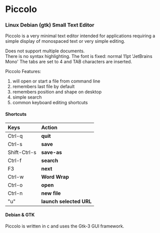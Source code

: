 
# Piccolo

### Linux Debian (gtk) Small Text Editor

Piccolo is a very minimal text editor intended for
applications requiring a simple display of monospaced
text or very simple editing.

Does not support multiple documents.  
There is no syntax highlighting.
The font is fixed: normal 11pt 'JetBrains Mono'
The tabs are set to 4 and TAB characters are inserted.


Piccolo Features:

1. will open or start a file from command line
1. remembers last file by default
1. remembers position and shape on desktop
1. simple search
1. common keyboard editing shortcuts

#### Shortcuts

| Keys  | Action |
| :---- | :----- |
| Ctrl-q | __quit__ |
| Ctrl-s | __save__ |
| Shift-Ctrl-s | __save-as__ |
| Ctrl-f | __search__ |
| F3 | __next__ |
| Ctrl-w | __Word Wrap__ |
| Ctrl-o | __open__ |
| Ctrl-n | __new file__ |
| "u" | __launch selected URL__ |


#### Debian & GTK

Piccolo is written in c and uses
the Gtk-3 GUI framework.
